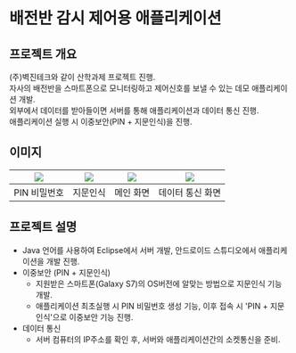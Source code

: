 # 배전반 감시 제어용 애플리케이션
## 프로젝트 개요
(주)벽진테크와 같이 산학과제 프로젝트 진행.   
자사의 배전반을 스마트폰으로 모니터링하고 제어신호를 보낼 수 있는 데모 애플리케이션 개발.   
외부에서 데이터를 받아들이면 서버를 통해 애플리케이션과 데이터 통신 진행.   
애플리케이션 실행 시 이중보안(PIN + 지문인식)을 진행.

## 이미지
| <img src="https://user-images.githubusercontent.com/44526808/103400629-20edf300-4b89-11eb-9c46-8e4c67505451.png"></img> | <img src="https://user-images.githubusercontent.com/44526808/103400641-2ea37880-4b89-11eb-8766-4ceff1ddf221.png"></img> | <img src="https://user-images.githubusercontent.com/44526808/103400650-3a8f3a80-4b89-11eb-922b-faed2b0ed605.png"></img> | <img src="https://user-images.githubusercontent.com/44526808/103400666-467afc80-4b89-11eb-9fc0-2f416dbac582.png"></img> |
|:---:|:---:|:---:|:---:|
| PIN 비밀번호 | 지문인식 | 메인 화면 | 데이터 통신 화면 | 

## 프로젝트 설명
+ Java 언어를 사용하여 Eclipse에서 서버 개발, 안드로이드 스튜디오에서 애플리케이션을 개발 진행.
+ 이중보안 (PIN + 지문인식)
  + 지원받은 스마트폰(Galaxy S7)의 OS버전에 알맞는 방법으로 지문인식 기능 개발.
  + 애플리케이션 최초실행 시 PIN 비밀번호 생성 기능, 이후 접속 시 'PIN + 지문인식'으로 이중보안 기능 진행.
+ 데이터 통신
  + 서버 컴퓨터의 IP주소를 확인 후, 서버와 애플리케이션간의 소켓통신을 준비.
